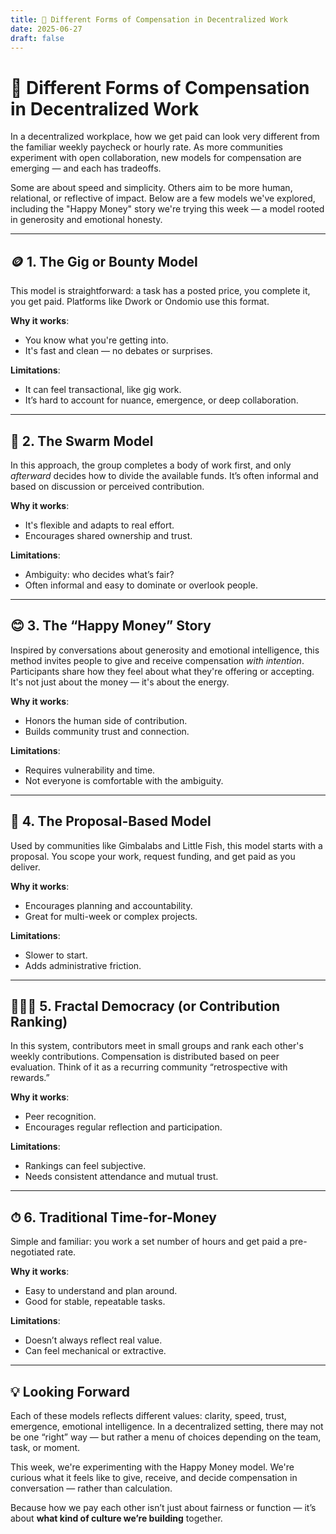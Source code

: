 ```yaml
---
title: 💸 Different Forms of Compensation in Decentralized Work
date: 2025-06-27
draft: false
---
```


# 💸 Different Forms of Compensation in Decentralized Work

In a decentralized workplace, how we get paid can look very different from the familiar weekly paycheck or hourly rate. As more communities experiment with open collaboration, new models for compensation are emerging — and each has tradeoffs.

Some are about speed and simplicity. Others aim to be more human, relational, or reflective of impact. Below are a few models we've explored, including the "Happy Money" story we're trying this week — a model rooted in generosity and emotional honesty.

---

## 🪙 1. The Gig or Bounty Model

This model is straightforward: a task has a posted price, you complete it, you get paid. Platforms like Dwork or Ondomio use this format.

**Why it works**:
- You know what you're getting into.
- It's fast and clean — no debates or surprises.

**Limitations**:
- It can feel transactional, like gig work.
- It’s hard to account for nuance, emergence, or deep collaboration.

---

## 🐝 2. The Swarm Model

In this approach, the group completes a body of work first, and only *afterward* decides how to divide the available funds. It’s often informal and based on discussion or perceived contribution.

**Why it works**:
- It's flexible and adapts to real effort.
- Encourages shared ownership and trust.

**Limitations**:
- Ambiguity: who decides what’s fair?
- Often informal and easy to dominate or overlook people.

---

## 😊 3. The “Happy Money” Story

Inspired by conversations about generosity and emotional intelligence, this method invites people to give and receive compensation *with intention*. Participants share how they feel about what they're offering or accepting. It's not just about the money — it's about the energy.

**Why it works**:
- Honors the human side of contribution.
- Builds community trust and connection.

**Limitations**:
- Requires vulnerability and time.
- Not everyone is comfortable with the ambiguity.

---

## 📝 4. The Proposal-Based Model

Used by communities like Gimbalabs and Little Fish, this model starts with a proposal. You scope your work, request funding, and get paid as you deliver.

**Why it works**:
- Encourages planning and accountability.
- Great for multi-week or complex projects.

**Limitations**:
- Slower to start.
- Adds administrative friction.

---

## 🧑‍🤝‍🧑 5. Fractal Democracy (or Contribution Ranking)

In this system, contributors meet in small groups and rank each other's weekly contributions. Compensation is distributed based on peer evaluation. Think of it as a recurring community “retrospective with rewards.”

**Why it works**:
- Peer recognition.
- Encourages regular reflection and participation.

**Limitations**:
- Rankings can feel subjective.
- Needs consistent attendance and mutual trust.

---

## ⏱ 6. Traditional Time-for-Money

Simple and familiar: you work a set number of hours and get paid a pre-negotiated rate.

**Why it works**:
- Easy to understand and plan around.
- Good for stable, repeatable tasks.

**Limitations**:
- Doesn’t always reflect real value.
- Can feel mechanical or extractive.

---

## 💡 Looking Forward

Each of these models reflects different values: clarity, speed, trust, emergence, emotional intelligence. In a decentralized setting, there may not be one “right” way — but rather a menu of choices depending on the team, task, or moment.

This week, we're experimenting with the Happy Money model. We're curious what it feels like to give, receive, and decide compensation in conversation — rather than calculation.

Because how we pay each other isn’t just about fairness or function — it’s about **what kind of culture we’re building** together.